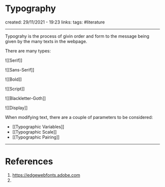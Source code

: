 # Typography
created: 29/11/2021 - 19:23
links:
tags: #literature

---

Typograhy is the process of givin order and form to the message being given by the many texts in the webpage.


There are many types:

![[Serif]]

![[Sans-Serif]]

![[Bold]]

![[Script]]

![[Blackletter-Goth]]

![[Display]]

When modifying text, there are a couple of parameters to be considered:
- [[Typographic Variables]]
- [[Typographic Scale]]
- [[Typographic Pairing]]



---

# References
1. https://edgewebfonts.adobe.com
2. 